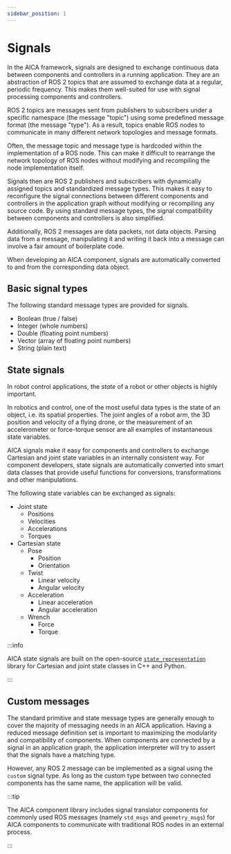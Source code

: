 ```yaml
---
sidebar_position: 1
---
```


# Signals

In the AICA framework, signals are designed to exchange continuous data between components and controllers in a running
application. They are an abstraction of ROS 2 topics that are assumed to exchange data at a regular, periodic frequency.
This makes them well-suited for use with signal processing components and controllers.

ROS 2 topics are messages sent from publishers to subscribers under a specific namespace (the message "topic")
using some predefined message format (the message "type"). As a result, topics enable ROS nodes to communicate in many
different network topologies and message formats.

Often, the message topic and message type is hardcoded within the implementation of a ROS node. This can make it
difficult to rearrange the network topology of ROS nodes without modifying and recompiling the node implementation
itself.

Signals then are ROS 2 publishers and subscribers with dynamically assigned topics and standardized message types.
This makes it easy to reconfigure the signal connections between different components and controllers in the application
graph without modifying or recompiling any source code. By using standard message types, the signal compatibility
between components and controllers is also simplified.

Additionally, ROS 2 messages are data packets, not data objects. Parsing data from a message, manipulating it and
writing it back into a message can involve a fair amount of boilerplate code.

When developing an AICA component, signals are automatically converted to and from the corresponding data object.

## Basic signal types

The following standard message types are provided for signals.

- Boolean (true / false)
- Integer (whole numbers)
- Double (floating point numbers)
- Vector (array of floating point numbers)
- String (plain text)

## State signals

In robot control applications, the _state_ of a robot or other objects is highly important.

In robotics and control, one of the most useful data types is the state of an object, i.e. its spatial properties.
The joint angles of a robot arm, the 3D position and velocity of a flying drone, or the measurement of an accelerometer
or force-torque sensor are all examples of instantaneous state variables.

AICA signals make it easy for components and controllers to exchange Cartesian and joint state variables in an
internally consistent way. For component developers, state signals are automatically converted into smart data classes
that provide useful functions for conversions, transformations and other manipulations.

The following state variables can be exchanged as signals:

- Joint state
    - Positions
    - Velocities
    - Accelerations
    - Torques
- Cartesian state
    - Pose
        - Position
        - Orientation
    - Twist
        - Linear velocity
        - Angular velocity
    - Acceleration
        - Linear acceleration
        - Angular acceleration
    - Wrench
        - Force
        - Torque

:::info

<!-- TODO: copy and link the markdown documentation of the state representation library directly in the programming reference -->

AICA state signals are built on the
open-source [`state_representation`](https://aica-technology.github.io/control-libraries/versions/v7.1.0/md__github_workspace_source_state_representation__r_e_a_d_m_e.html)
library for Cartesian and joint state classes in C++ and Python.

:::

## Custom messages

The standard primitive and state message types are generally enough to cover the majority of messaging needs in
an AICA application. Having a reduced message definition set is important to maximizing the modularity and compatibility
of components. When components are connected by a signal in an application graph, the application interpreter will try
to assert that the signals have a matching type.

However, any ROS 2 message can be implemented as a signal using the `custom` signal type. As long as the custom type
between two connected components has the same name, the application will be valid.

:::tip

The AICA component library includes signal translator components for commonly used ROS messages (namely `std_msgs`
and `geometry_msgs`) for AICA components to communicate with traditional ROS nodes in an external process.

:::
